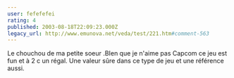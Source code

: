 ```yaml
---
user: fefefefei
rating: 4
published: 2003-08-18T22:09:23.000Z
legacy_url: http://www.emunova.net/veda/test/221.htm#comment-563
---
```

Le chouchou de ma petite soeur .BIen que je n'aime pas Capcom ce jeu est fun et à 2 c un régal.
Une valeur sûre dans ce type de jeu et une référence aussi.